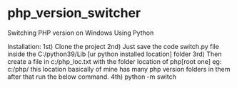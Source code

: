 # php_version_switcher
Switching PHP version on Windows Using Python

Installation:
1st) Clone the project 
2nd) Just save the code switch.py file inside the C:/python39/Lib [ur python installed location]  folder 
3rd) Then create a file in c:/php_loc.txt with the folder location of php[root one] eg: c:/php/ this location basically of mine has many php version folders in them after that run the below command.
4th) python -m switch
